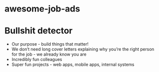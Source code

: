 # awesome-job-ads

# Bullshit detector 

* Our purpose - build things that matter!
* We don’t need long cover letters explaining why you’re the right person for the job - we already know you are
* Incredibly fun colleagues
* Super fun projects - web apps, mobile apps, internal systems
